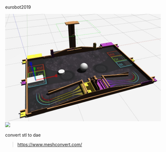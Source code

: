 eurobot2019

<img src="https://github.com/tony92151/ros_eurobot2019/blob/master/image/gazebo3.jpg"/>

<img src="https://github.com/tony92151/ros_eurobot2019/blob/master/image/gazebo.gif"/>

convert stl to dae

> https://www.meshconvert.com/
